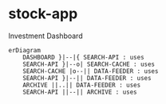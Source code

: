 # stock-app

Investment Dashboard
```mermaid
erDiagram
	DASHBOARD }|--|{ SEARCH-API : uses
	SEARCH-API }|--o| SEARCH-CACHE : uses
	SEARCH-CACHE |o--|| DATA-FEEDER : uses
	SEARCH-API }|--|| DATA-FEEDER : uses
	ARCHIVE ||..|| DATA-FEEDER : uses
	SEARCH-API ||--|| ARCHIVE : uses
```